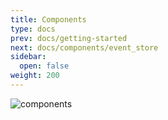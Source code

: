 ```yaml
---
title: Components
type: docs
prev: docs/getting-started
next: docs/components/event_store
sidebar:
  open: false
weight: 200
---
```


![components](/assets/high-level-components.png)
